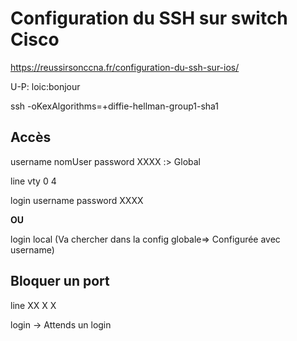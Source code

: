 # Configuration du SSH sur switch Cisco

https://reussirsonccna.fr/configuration-du-ssh-sur-ios/

U-P: loic:bonjour

 ssh -oKexAlgorithms=+diffie-hellman-group1-sha1

## Accès

username nomUser password XXXX :> Global

line vty 0 4

login username password XXXX

**OU**

login local (Va chercher dans la config globale=> Configurée avec username)
## Bloquer un port

line XX X X

login -> Attends un login
